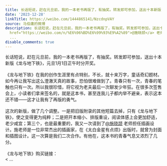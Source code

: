 ```yaml
---
title: 长话短说，赶在元旦前，我的一本老书再版了，有抽奖。转发即可参加，送出十本新版《龙与地下铁》，元旦1月1日正午时分开奖。《龙与地下铁》在我的创作生涯里有点...
date: '2023-12-28'
linkTitle: https://weibo.com/1444865141/NzcdnpVAY
source: 马伯庸的微博
description: 长话短说，赶在元旦前，我的一本老书再版了，有抽奖。转发即可参加，送出十本新版《龙与地下铁》，元旦1月1日正午时分开奖。<br><br>《龙与地下铁》在我的创作生涯里有点特别，不长，就十来万字，童话奇幻题材。如今再让我写出这么澄澈天真的故事，恐怕很难做到了。青春只有一次，青春的笔触也只有一次。所以我很珍惜，将它视为老夫最后一次聊发少年狂。在很多次签售会上，小读者们拿来签名的，就是这本书，甚至连我儿子都内举不避亲，表示这本还不错——这才让我有了再版的勇气。<br><br>这次的新版，做了几个调整。一是把旧版附录的其他短篇去掉，只有《龙与地下铁》，使之变得更为纯粹；二是把开本缩小、排版重设，阅读体感上会更加舒适，老少咸宜；第三个，也是最重要的，我又一次请到了<a
  href="https://weibo.com/n/%E6%96%BD%E6%99%93%E9%A2%89">@施晓颉</a> 老师担任插画设计。施老师是一位非常杰出的插画家，在《太白金星有点烦》出版时，就曾为封面和插图设计。这一次算是我们二次合作。有他在，这本书的青春气息又浓烈了几分。<br><br>《龙与地下铁》购买链接：<br><
  ...
disable_comments: true
---
```

长话短说，赶在元旦前，我的一本老书再版了，有抽奖。转发即可参加，送出十本新版《龙与地下铁》，元旦1月1日正午时分开奖。<br><br>《龙与地下铁》在我的创作生涯里有点特别，不长，就十来万字，童话奇幻题材。如今再让我写出这么澄澈天真的故事，恐怕很难做到了。青春只有一次，青春的笔触也只有一次。所以我很珍惜，将它视为老夫最后一次聊发少年狂。在很多次签售会上，小读者们拿来签名的，就是这本书，甚至连我儿子都内举不避亲，表示这本还不错——这才让我有了再版的勇气。<br><br>这次的新版，做了几个调整。一是把旧版附录的其他短篇去掉，只有《龙与地下铁》，使之变得更为纯粹；二是把开本缩小、排版重设，阅读体感上会更加舒适，老少咸宜；第三个，也是最重要的，我又一次请到了<a href="https://weibo.com/n/%E6%96%BD%E6%99%93%E9%A2%89">@施晓颉</a> 老师担任插画设计。施老师是一位非常杰出的插画家，在《太白金星有点烦》出版时，就曾为封面和插图设计。这一次算是我们二次合作。有他在，这本书的青春气息又浓烈了几分。<br><br>《龙与地下铁》购买链接：<br>< ...